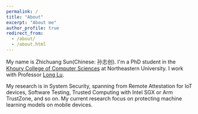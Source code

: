 ```yaml
---
permalink: /
title: "About"
excerpt: "About me"
author_profile: true
redirect_from: 
  - /about/
  - /about.html
---
```


My name is Zhichuang Sun(Chinese: 孙志创). I'm a PhD student in the [Khoury College 
of Computer Sciences](https://www.khoury.northeastern.edu/) at Northeastern University. 
I work with Professor [Long Lu](https://www.longlu.org/).

My research is in System Security, spanning from Remote Attestation for IoT devices, 
Software Testing, Trusted Computing with Intel SGX or Arm TrustZone, and so on. 
My current research focus on protecting machine learning models on mobile devices.
